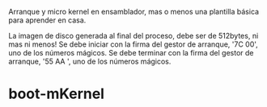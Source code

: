 Arranque y micro kernel en ensamblador, mas o menos una plantilla básica para aprender en casa.

La imagen de disco generada al final del proceso, debe ser de 512bytes, ni mas ni menos!
Se debe iniciar con la firma del gestor de arranque, '7C 00', uno de los números mágicos.
Se debe terminar con la firma del gestor de arranque, '55 AA ', uno de los números mágicos.

# boot-mKernel

